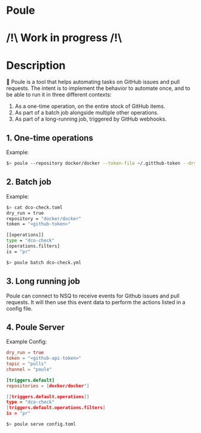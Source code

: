 Poule
=====

# /!\ Work in progress /!\

# Description

:chicken: Poule is a tool that helps automating tasks on GitHub issues and pull
requests. The intent is to implement the behavior to automate once, and to be
able to run it in three different contexts:

  1. As a one-time operation, on the entire stock of GitHub items.
  2. As part of a batch job alongside multiple other operations.
  3. As part of a long-running job, triggered by GitHub webhooks.

## 1. One-time operations

Example:

```bash
$> poule --repository docker/docker --token-file ~/.gitthub-token --dry-run=true dco-check --filter is:pr
```

## 2. Batch job

Example:

```bash
$> cat dco-check.toml
dry_run = true
repository = "docker/docker"
token = "<github-token>"

[[operations]]
type = "dco-check"
[operations.filters]
is = "pr"

$> poule batch dco-check.yml
```

## 3. Long running job

Poule can connect to NSQ to receive events for Github issues and pull requests.
It will then use this event data to perform the actions listed in a config
file.

## 4. Poule Server
Example Config:

```toml
dry_run = true
token = "<github-api-token>"
topic = "pulls"
channel = "poule"

[triggers.default]
repositories = [docker/docker"]

[[triggers.default.operations]]
type = "dco-check"
[triggers.default.operations.filters]
is = "pr"

```

```bash
$> poule serve config.toml
```
